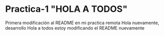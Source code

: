 # Practica-1 "HOLA A TODOS"
Primera modificación al README en mi practica remota 
Hola nuevamente, desarrollo
Hola a todos estoy modificando el README nuevamente

